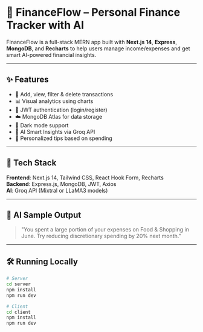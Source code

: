 

# 💸 FinanceFlow – Personal Finance Tracker with AI

FinanceFlow is a full-stack MERN app built with **Next.js 14**, **Express**, **MongoDB**, and **Recharts** to help users manage income/expenses and get smart AI-powered financial insights.

---

## ✨ Features

- 🧾 Add, view, filter & delete transactions
- 📊 Visual analytics using charts
- 🔐 JWT authentication (login/register)
- ☁️ MongoDB Atlas for data storage
- 🌙 Dark mode support
- 🤖 AI Smart Insights via Groq API
- 🧠 Personalized tips based on spending

---

## 🚀 Tech Stack

**Frontend**: Next.js 14, Tailwind CSS, React Hook Form, Recharts  
**Backend**: Express.js, MongoDB, JWT, Axios  
**AI**: Groq API (Mixtral or LLaMA3 models)

---

## 🧠 AI Sample Output

> "You spent a large portion of your expenses on Food & Shopping in June. Try reducing discretionary spending by 20% next month."

---

## 🛠️ Running Locally

```bash
# Server
cd server
npm install
npm run dev

# Client
cd client
npm install
npm run dev

